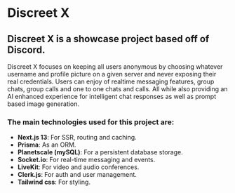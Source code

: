 # Discreet X

## Discreet X is a showcase project based off of Discord.

Discreet X focuses on keeping all users anonymous by choosing whatever username and profile picture on a given server and never exposing their real credentials.
Users can enjoy of realtime messaging features, group chats, group calls and one to one chats and calls.
All while also providing an AI enhanced experience for intelligent chat responses as well as prompt based image generation.

### The main technologies used for this project are:

- **Next.js 13**: For SSR, routing and caching.
- **Prisma**: As an ORM.
- **Planetscale (mySQL)**: For a persistent database storage.
- **Socket.io**: For real-time messaging and events.
- **LiveKit**: For video and audio conferences.
- **Clerk.js**: For auth and user management.
- **Tailwind css**: For styling.
